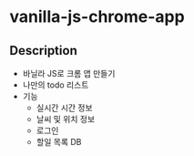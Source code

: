 # vanilla-js-chrome-app
## Description
- 바닐라 JS로 크롬 앱 만들기
- 나만의 todo 리스트
- 기능
    + 실시간 시간 정보
    + 날씨 및 위치 정보
    + 로그인
    + 할일 목록 DB
